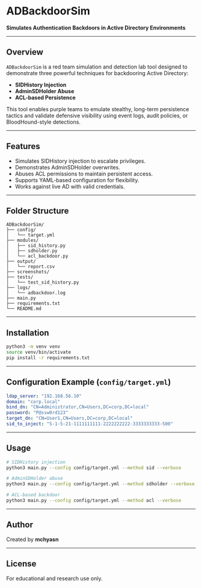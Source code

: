 # ADBackdoorSim

**Simulates Authentication Backdoors in Active Directory Environments**

---

## Overview

`ADBackdoorSim` is a red team simulation and detection lab tool designed to demonstrate three powerful techniques for backdooring Active Directory:

* **SIDHistory Injection**
* **AdminSDHolder Abuse**
* **ACL-based Persistence**

This tool enables purple teams to emulate stealthy, long-term persistence tactics and validate defensive visibility using event logs, audit policies, or BloodHound-style detections.

---

## Features

*  Simulates SIDHistory injection to escalate privileges.
*  Demonstrates AdminSDHolder overwrites.
*  Abuses ACL permissions to maintain persistent access.
*  Supports YAML-based configuration for flexibility.
*  Works against live AD with valid credentials.

---

## Folder Structure

```
ADBackdoorSim/
├── config/
│   └── target.yml
├── modules/
│   ├── sid_history.py
│   ├── sdholder.py
│   └── acl_backdoor.py
├── output/
│   └── report.csv
├── screenshots/
├── tests/
│   └── test_sid_history.py
├── logs/
│   └── adbackdoor.log
├── main.py
├── requirements.txt
└── README.md
```

---

## Installation

```bash
python3 -m venv venv
source venv/bin/activate
pip install -r requirements.txt
```

---

## Configuration Example (`config/target.yml`)

```yaml
ldap_server: "192.168.56.10"
domain: "corp.local"
bind_dn: "CN=Administrator,CN=Users,DC=corp,DC=local"
password: "P@ssw0rd123"
target_dn: "CN=User1,CN=Users,DC=corp,DC=local"
sid_to_inject: "S-1-5-21-1111111111-2222222222-3333333333-500"
```

---

## Usage

```bash
# SIDHistory injection
python3 main.py --config config/target.yml --method sid --verbose

# AdminSDHolder abuse
python3 main.py --config config/target.yml --method sdholder --verbose

# ACL-based backdoor
python3 main.py --config config/target.yml --method acl --verbose
```

---

## Author

Created by **mchyasn**

---

## License

For educational and research use only.
